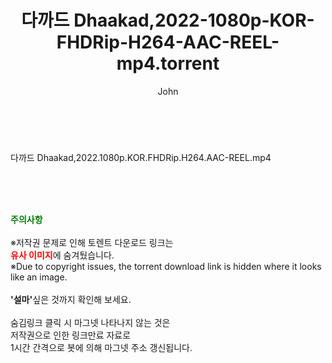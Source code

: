 ﻿---
layout: post
title:  "다까드 Dhaakad,2022-1080p-KOR-FHDRip-H264-AAC-REEL-mp4.torrent"
author: John
categories: [ 영화 ]
tags: [  ]
image:  
description: "다까드 Dhaakad,2022-1080p-KOR-FHDRip-H264-AAC-REEL-mp4 torrent 정보 공유"
toc: true
toc_sticky: true
---

<br>
<div class="view-img">
<a class="view_image" href="http://torrentmobile60.com/bbs/view_image.php?fn=%2Fdata%2Ffile%2Fmovie%2F2345726642_6Fqt0hpZ_edfcaa3ebd22f226f54c6566083f0cd87d1e60f1.jpg" target="_blank"><img alt="" class="img-tag" content="http://torrentmobile60.com/data/file/movie/2345726642_6Fqt0hpZ_edfcaa3ebd22f226f54c6566083f0cd87d1e60f1.jpg" itemprop="image" src="http://torrentmobile60.com/data/file/movie/2345726642_6Fqt0hpZ_edfcaa3ebd22f226f54c6566083f0cd87d1e60f1.jpg"/></a><a class="view_image" href="http://torrentmobile60.com/bbs/view_image.php?fn=%2Fdata%2Ffile%2Fmovie%2F2345726642_ZL25YfPI_a4889e70020b97bb3a36bd8843aeb19b63a3ecde.jpg" target="_blank"><img alt="" class="img-tag" content="http://torrentmobile60.com/data/file/movie/2345726642_ZL25YfPI_a4889e70020b97bb3a36bd8843aeb19b63a3ecde.jpg" itemprop="image" src="http://torrentmobile60.com/data/file/movie/2345726642_ZL25YfPI_a4889e70020b97bb3a36bd8843aeb19b63a3ecde.jpg"/></a></div><div class="view-content" itemprop="description">
<p>다까드 Dhaakad,2022.1080p.KOR.FHDRip.H264.AAC-REEL.mp4<br/></p> </div>
    
<br><br><br>
<p data-ke-size="size16"><b><span style="color: green;">주의사항</span></b><br /><br />※저작권 문제로 인해 토렌트 다운로드 링크는<br /><b><span style="color: red;">유사 이미지</span></b>에 숨겨뒀습니다.<br />※Due to copyright issues, the torrent download link is hidden where it looks like an image.<br /><br /><b>'설마'</b>싶은 것까지 확인해 보세요.<br /><br />숨김링크 클릭 시 마그넷 나타나지 않는 것은<br />저작권으로 인한 링크만료 자료로<br />1시간 간격으로 봇에 의해 마그넷 주소 갱신됩니다.</p>
